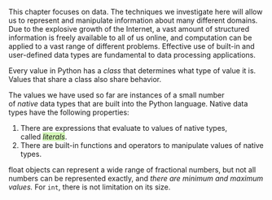This chapter focuses on data. The techniques we investigate here will allow us to represent and manipulate information about many different domains. Due to the explosive growth of the Internet, a vast amount of structured information is freely available to all of us online, and computation can be applied to a vast range of different problems. Effective use of built-in and user-defined data types are fundamental to data processing applications.

Every value in Python has a _class_ that determines what type of value it is. Values that share a class also share behavior.

The values we have used so far are instances of a small number of _native_ data types that are built into the Python language. Native data types have the following properties:

1. There are expressions that evaluate to values of native types, called <span style="background:#d3f8b6">_literals_</span>.
2. There are built-in functions and operators to manipulate values of native types.

float objects can represent a wide range of fractional numbers, but not all numbers can be represented exactly, and *there are minimum and maximum values.* For `int`, there is not limitation on its size.













